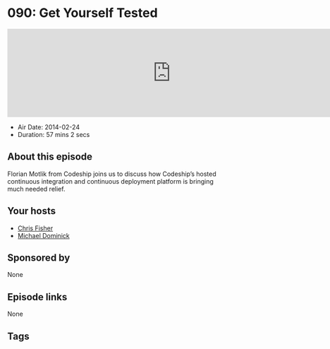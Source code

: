 # 090: Get Yourself Tested

<iframe src="https://player.fireside.fm/v2/MLf2ZzhC+4SvAe1hJ?theme=dark" width="740" height="200" frameborder="0" scrolling="no"></iframe>

* Air Date: 2014-02-24
* Duration: 57 mins 2 secs

## About this episode

Florian Motlik from Codeship joins us to discuss how Codeship’s hosted continuous integration and continuous deployment platform is bringing much needed relief.

## Your hosts
* [Chris Fisher](https://coder.show/hosts/chrislas)
* [Michael Dominick](https://coder.show/hosts/michael)

## Sponsored by

None



## Episode links

None



## Tags

